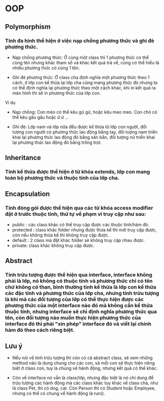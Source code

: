 # OOP
## Polymorphism

### Tính đa hình thể hiện ở việc nạp chồng phương thức và ghi đè phương thức.
* Nạp chồng phương thức: Ở cùng một class thì 1 phương thức có thể cùng tên nhưng khác tham số và khác kết quả trả về, cũng có thể hiểu là nhiều phương thức có cùng 1 tên. 

* Ghi đè phương thức: Ở class cha định nghĩa một phương thức theo 1 cách, ở lớp con kế thừa lại lớp cha cũng mang phương thức đó nhưng ta có thể định nghĩa lại phương thức theo một cách khác, khi in kết quả ra màn hình thì sẽ in phương thức của lớp con.

Ví dụ

* Nạp chồng: Con mèo có thể kêu gừ gừ, hoặc kêu meo meo. Con chó có thể kêu gâu gâu hoặc ử ử ...

* Ghi đè: Lớp nam và lớp nữa đều được kế thừa từ lớp con người, đối tượng con người có phương thức lao động bằng tay, đối tượng nam triển khai lại phương thức lao động đó bằng săn bắn, đối tượng nữ triển khai lại phương thức lao động đó bằng trồng trọt.

## Inheritance

### Tính kế thừa được thể hiện ở từ khóa extends, lớp con mang toàn bộ phương thức và thuộc tính của lớp cha.

## Encapsulation

### Tính đóng gói được thể hiện qua các từ khóa access modifier đặt ở trước thuộc tính, thứ tự về phạm vi truy cập như sau:

* public : các class khác có thể truy cập được các thuộc tính/hàm đó.
* protected : class khác folder nhưng được thừa kế thì mới truy cập được, còn nếu không thừa kế thì không truy cập được.
* default : 2 class mà đặt khác folder sẽ không truy cập nhau được.
* private: class khác không truy cập được.

## Abstract

### Tính trừu tượng được thể hiện qua interface, interface không phải là lớp, nó không có thuộc tính và phương thức chỉ có tên chứ không có than, bình thường tính kế thừa là lớp con kế thừa các đặc tính và phương thức của lớp cha, nhưng tính trừu tượng là khi mà các đối tượng của lớp có thể thực hiện được các phương thức của một interface nào đó mà không cần kế thừa thuộc tính, nhưng interface sẽ chỉ định nghĩa phương thức qua tên, còn đối tượng nào muốn thực hiện phương thức của interface đó thì phải "xin phép" interface đó và viết lại chính hàm đó theo cách riêng biệt.


## Lưu ý

* Nếu nói về tính trừu tượng thì còn có cả abstract class, sẽ xem những method nào là dung chung cho các con, và mỗi con sẽ thực hiện riêng biệt ở class con, tuy là chung về hành động, nhưng kết quả có thể khác.

* Còn về interface nó vẫn là class/lớp, nhưng đặc biệt là nó chỉ dung để trừu tượng các hành động mà các class khác tuy khác về class cha, như là class Pet, thì có dog, cat. Còn Person thì có Student hoặc Employee, nhưng có thể có chung về hành động là run().
